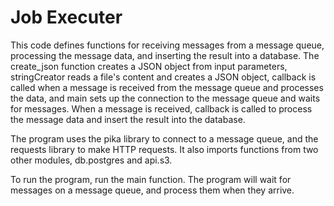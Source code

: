 # Job Executer

This code defines functions for receiving messages from a message queue, processing the message data, and inserting the result into a database. The create_json function creates a JSON object from input parameters, stringCreator reads a file's content and creates a JSON object, callback is called when a message is received from the message queue and processes the data, and main sets up the connection to the message queue and waits for messages. When a message is received, callback is called to process the message data and insert the result into the database.

The program uses the pika library to connect to a message queue, and the requests library to make HTTP requests. It also imports functions from two other modules, db.postgres and api.s3.

To run the program, run the main function. The program will wait for messages on a message queue, and process them when they arrive.
